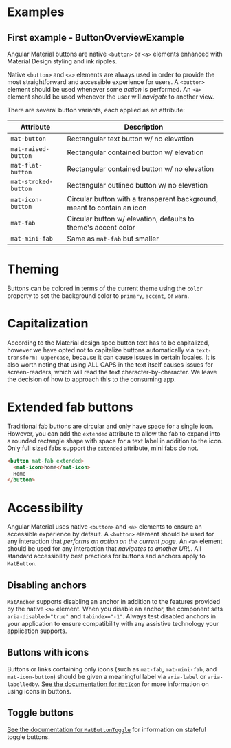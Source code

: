 # Examples

## First example - ButtonOverviewExample
<!-- example(
  {
    "componentName": "ButtonOverviewExample",
    "basePath": "button/button-overview/",
    "fileName": "button-overview-example.ts"
    }
) -->

Angular Material buttons are native `<button>` or `<a>` elements enhanced with Material Design
styling and ink ripples.

Native `<button>` and `<a>` elements are always used in order to provide the most straightforward
and accessible experience for users. A `<button>` element should be used whenever some _action_
is performed. An `<a>` element should be used whenever the user will _navigate_ to another view.


There are several button variants, each applied as an attribute:

| Attribute            | Description                                                              |
|----------------------|--------------------------------------------------------------------------|
| `mat-button`         | Rectangular text button w/ no elevation                                  |
| `mat-raised-button`  | Rectangular contained button w/ elevation                                |
| `mat-flat-button`    | Rectangular contained button w/ no elevation                             |
| `mat-stroked-button` | Rectangular outlined button w/ no elevation                              |
| `mat-icon-button`    | Circular button with a transparent background, meant to contain an icon  |
| `mat-fab`            | Circular button w/ elevation, defaults to theme's accent color           |
| `mat-mini-fab`       | Same as `mat-fab` but smaller                                            |


# Theming
Buttons can be colored in terms of the current theme using the `color` property to set the
background color to `primary`, `accent`, or `warn`.

# Capitalization
According to the Material design spec button text has to be capitalized, however we have opted not
to capitalize buttons automatically via `text-transform: uppercase`, because it can cause issues in
certain locales. It is also worth noting that using ALL CAPS in the text itself causes issues for
screen-readers, which will read the text character-by-character. We leave the decision of how to
approach this to the consuming app.

# Extended fab buttons
Traditional fab buttons are circular and only have space for a single icon. However, you can add the
`extended` attribute to allow the fab to expand into a rounded rectangle shape with space for a text
label in addition to the icon. Only full sized fabs support the `extended` attribute, mini fabs do
not.

```html
<button mat-fab extended>
  <mat-icon>home</mat-icon>
  Home
</button>
```

# Accessibility
Angular Material uses native `<button>` and `<a>` elements to ensure an accessible experience by
default. A `<button>` element should be used for any interaction that _performs an action on the
current page_. An `<a>` element should be used for any interaction that _navigates to another
URL_. All standard accessibility best practices for buttons and anchors apply to `MatButton`.

## Disabling anchors
`MatAnchor` supports disabling an anchor in addition to the features provided by the native
`<a>` element. When you disable an anchor, the component sets `aria-disabled="true"` and
`tabindex="-1"`. Always test disabled anchors in your application to ensure compatibility
with any assistive technology your application supports.

## Buttons with icons
Buttons or links containing only icons (such as `mat-fab`, `mat-mini-fab`, and `mat-icon-button`)
should be given a meaningful label via `aria-label` or `aria-labelledby`. [See the documentation
for `MatIcon`](https://material.angular.io/components/icon) for more
information on using icons in buttons.

## Toggle buttons
[See the documentation for `MatButtonToggle`](https://material.angular.io/components/button-toggle)
for information on stateful toggle buttons.
